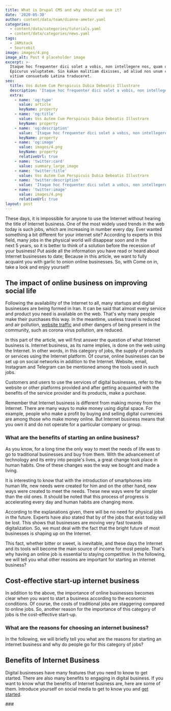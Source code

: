 ```yaml
---
title: What is Drupal CMS and why should we use it?
date: '2020-05-30'
author: content/data/team/dianne-ameter.yaml
categories:
  - content/data/categories/tutorials.yaml
  - content/data/categories/news.yaml
tags:
  - JAMstack
  - Sourcebit
image: images/4.png
image_alt: Post 4 placeholder image
excerpt: >-
  Itaque hoc frequenter dici solet a vobis, non intellegere nos, quam dicat
  Epicurus voluptatem. Sin kakan malitiam dixisses, ad aliud nos unum certum
  vitium consuetudo Latina traduceret.
seo:
  title: Vos Autem Cum Perspicuis Dubia Debeatis Illustrare
  description: 'Itaque hoc frequenter dici solet a vobis, non intellegere nos'
  extra:
    - name: 'og:type'
      value: article
      keyName: property
    - name: 'og:title'
      value: Vos Autem Cum Perspicuis Dubia Debeatis Illustrare
      keyName: property
    - name: 'og:description'
      value: 'Itaque hoc frequenter dici solet a vobis, non intellegere nos'
      keyName: property
    - name: 'og:image'
      value: images/4.png
      keyName: property
      relativeUrl: true
    - name: 'twitter:card'
      value: summary_large_image
    - name: 'twitter:title'
      value: Vos Autem Cum Perspicuis Dubia Debeatis Illustrare
    - name: 'twitter:description'
      value: 'Itaque hoc frequenter dici solet a vobis, non intellegere nos'
    - name: 'twitter:image'
      value: images/4.png
      relativeUrl: true
layout: post
---
```

These days, it is impossible for anyone to use the Internet without hearing the title
of Internet business. One of the most widely used trends in the web today is such jobs, which are increasing in
number every day. Ever wanted something a bit different for your internet site? According to experts in this
field, many jobs in the physical world will disappear soon and in the next 5 years, so it is better to think of a solution before the recession of your business! Put aside all the information you have read or heard about Internet businesses to date; Because in this article, we
want to fully acquaint you with garlic to onion online businesses. So, with Come on in, take a look and enjoy yourself!

## The impact of online business on improving social life

Following the availability of the Internet to all, many startups and digital businesses are being formed in Iran. It can be said that almost
every service and product you need is available on the web. That's why many people make their purchases this way. In the meantime, useless travel is reduced and air pollution, [website traffic](https://www.targetedwebtraffic.com/) and other dangers of being present in the community, such as corona virus
pollution, are reduced.

In this part of the article, we will first answer the question of what Internet business is. Internet business, as its name implies, is done on
the web using the Internet. In other words, in this category of jobs, the supply of products or services using the Internet platform. Of course, online businesses can be set up on social networks in addition to the Internet. Website, email, Instagram and
Telegram can be mentioned among the tools used in such jobs.

Customers and users to use the services of digital businesses,
refer to the website or other platforms provided and after getting acquainted
with the benefits of the service provider and its products, make a purchase.

Remember that Internet business is different from making
money from the Internet. There are many ways to make money using digital
space. For
example, people who make a profit by buying and selling digital currencies are
among those who make money online. But Internet business means that you own it and do
not operate for a particular company or group.

### What are the benefits of starting an online business?

As you know, for a long time the only way to meet the needs
of life was to go to traditional businesses and buy from them. With the advancement of
technology and its entry into people's lives, a great change took place in
human habits. One
of these changes was the way we bought and made a living.

It is interesting to know that with the introduction of
smartphones into human life, new needs were created for him and on the other
hand, new ways were created to meet the needs. These new ways were far
simpler than the old ones. It should be noted that this process of progress
is accelerating every day and human habits are changing more.

According to the explanations given, there will be no need
for physical jobs in the future. Experts have also stated that by of the jobs that exist today will be lost. This shows that businesses
are moving very fast towards digitalization. So, we must deal with the fact that the bright
future of most businesses is shaping up on the Internet.

This fact, whether bitter or sweet, is inevitable, and these
days the Internet and its tools will become the main source of income for most
people. That's
why having an online job is essential to staying competitive. In the following, we will
tell you what other reasons are important for starting an internet business?

## Cost-effective start-up internet business

In addition to the above, the importance of online
businesses becomes clear when you want to start a business according to the
economic conditions. Of
course, the costs of traditional jobs are staggering compared to online jobs. So, another
reason for the importance of this category of jobs is the cost-effective
start-up.

### What are the reasons for choosing an internet business?

In the following, we will briefly tell you what are the
reasons for starting an internet business and why do people go for this
category of jobs?

## Benefits of Internet Business

Digital businesses have many features that you need to know to get started. There are also many benefits to engaging in digital business. If you want to know what the benefits of Internet business are, here are some of them. Introduce yourself on social media to get to know you and [get started](https://www.signupgenius.com/go/10c0f49a4a822a5f8cf8-howtoget).

\###

